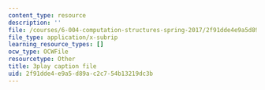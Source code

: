 ```yaml
---
content_type: resource
description: ''
file: /courses/6-004-computation-structures-spring-2017/2f91dde4e9a5d89ac2c754b13219dc3b_muLn57VrGAA.srt
file_type: application/x-subrip
learning_resource_types: []
ocw_type: OCWFile
resourcetype: Other
title: 3play caption file
uid: 2f91dde4-e9a5-d89a-c2c7-54b13219dc3b
---
```

